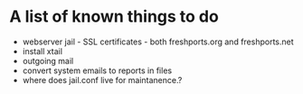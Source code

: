 # A list of known things to do

* webserver jail - SSL certificates - both freshports.org and freshports.net
* install xtail
* outgoing mail
* convert system emails to reports in files
* where does jail.conf live for maintanence.?